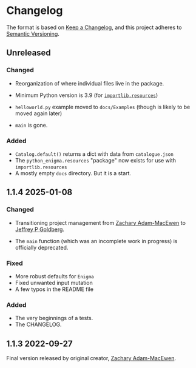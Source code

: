 # Changelog

The format is based on [Keep a Changelog](https://keepachangelog.com/en/1.0.0/),
and this project adheres to [Semantic Versioning](https://semver.org/spec/v2.0.0.html).

## Unreleased

### Changed

- Reorganization of where individual files live in the package.
- Minimum Python version is 3.9 (for [`importlib.resources`](https://docs.python.org/3/library/importlib.resources.html#importlib.resources.files))
- `helloworld.py` example moved to `docs/Examples` (though is likely to be moved again later)

- `main` is gone.

### Added

- `Catalog.default()` returns a dict with data from `catalogue.json`
- The `python_enigma.resources` "package" now exists for use with `importlib.resources`
- A mostly empty `docs` directory. But it is a start.

## 1.1.4 2025-01-08

### Changed

- Transitioning project management from [Zachary Adam-MacEwen](https://github.com/ZAdamMac) to [Jeffrey P Goldberg](https://github.com/jpgoldberg).

- The `main` function (which was an incomplete work in progress) is officially deprecated.

### Fixed

- More robust defaults for `Enigma`
- Fixed unwanted input mutation
- A few typos in the README file

### Added

- The very beginnings of a tests.
- The CHANGELOG.

## 1.1.3 2022-09-27

Final version released by original creator, [Zachary Adam-MacEwen](https://github.com/ZAdamMac).
